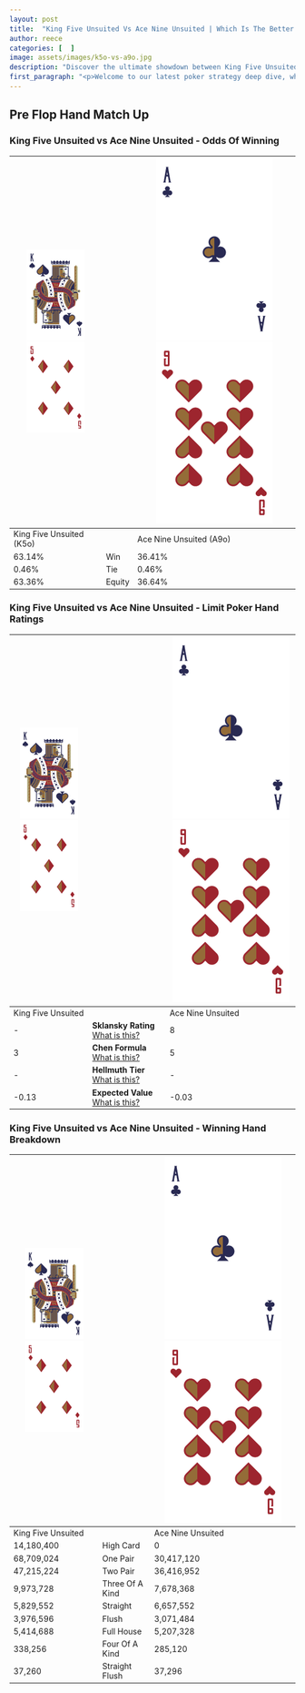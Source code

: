 ```yaml
---
layout: post
title:  "King Five Unsuited Vs Ace Nine Unsuited | Which Is The Better Hand In Poker? A Complete Guide"
author: reece
categories: [  ]
image: assets/images/k5o-vs-a9o.jpg
description: "Discover the ultimate showdown between King Five Unsuited and Ace Nine Unsuited in poker! Uncover the odds, strategies, and scenarios where one hand triumphs over the other. Get ready to up your poker game with this thrilling analysis."
first_paragraph: "<p>Welcome to our latest poker strategy deep dive, where we're pitting two distinct hands against each other in a high-stakes showdown: King Five Unsuited vs Ace Nine Unsuited.</p><p>In the dynamic world of poker, every decision counts, and knowing which hand holds the upper hand is key to your success at the table.</p><p>In this article, we'll dissect these two hands, explore the scenarios where one dominates the other, and equip you with the knowledge to make strategic choices that can tip the odds in your favor.</p><p>Get ready to unravel the intriguing dynamics of these poker hands and elevate your game to new heights.</p>"
---
```




[comment]: # (sp0)

## Pre Flop Hand Match Up

<div class="table hand-ratings" markdown="1"> 



### King Five Unsuited vs Ace Nine Unsuited - Odds Of Winning


    
| ![image info](assets/images/hand1/K.png) ![image info](assets/images/hand1/5o.png) |  | ![image info](assets/images/hand2/A.png) ![image info](assets/images/hand2/9o.png) |
| -------- | -------- | -------- |
| King Five Unsuited (K5o) |  | Ace Nine Unsuited (A9o) |
| 63.14% | Win | 36.41% |
| 0.46% | Tie | 0.46% |
| 63.36% | Equity | 36.64% |




[comment]: # (sp1)



### King Five Unsuited vs Ace Nine Unsuited - Limit Poker Hand Ratings


    
| ![image info](assets/images/hand1/K.png) ![image info](assets/images/hand1/5o.png) |  | ![image info](assets/images/hand2/A.png) ![image info](assets/images/hand2/9o.png) |
| -------- | -------- | -------- |
| King Five Unsuited |  | Ace Nine Unsuited |
| - | **Sklansky Rating** [What is this?](/sklansky-rating-explained) | 8 |
| 3 | **Chen Formula** [What is this?](/chen-formula-explained) | 5 |
| - | **Hellmuth Tier** [What is this?](/Hellmuth-tier-explained) | - |
| -0.13 | **Expected Value** [What is this?](/expected-value-explained) | -0.03 |




[comment]: # (sp2)



### King Five Unsuited vs Ace Nine Unsuited - Winning Hand Breakdown


    
| ![image info](assets/images/hand1/K.png) ![image info](assets/images/hand1/5o.png) |  | ![image info](assets/images/hand2/A.png) ![image info](assets/images/hand2/9o.png) |
| -------- | -------- | -------- |
| King Five Unsuited |  | Ace Nine Unsuited |
| 14,180,400 | High Card | 0 |
| 68,709,024 | One Pair | 30,417,120 |
| 47,215,224 | Two Pair | 36,416,952 |
| 9,973,728 | Three Of A Kind | 7,678,368 |
| 5,829,552 | Straight | 6,657,552 |
| 3,976,596 | Flush | 3,071,484 |
| 5,414,688 | Full House | 5,207,328 |
| 338,256 | Four Of A Kind | 285,120 |
| 37,260 | Straight Flush | 37,296 |




[comment]: # (sp3)



</div>

[comment]: # (sp4)



[comment]: # (sp5)

